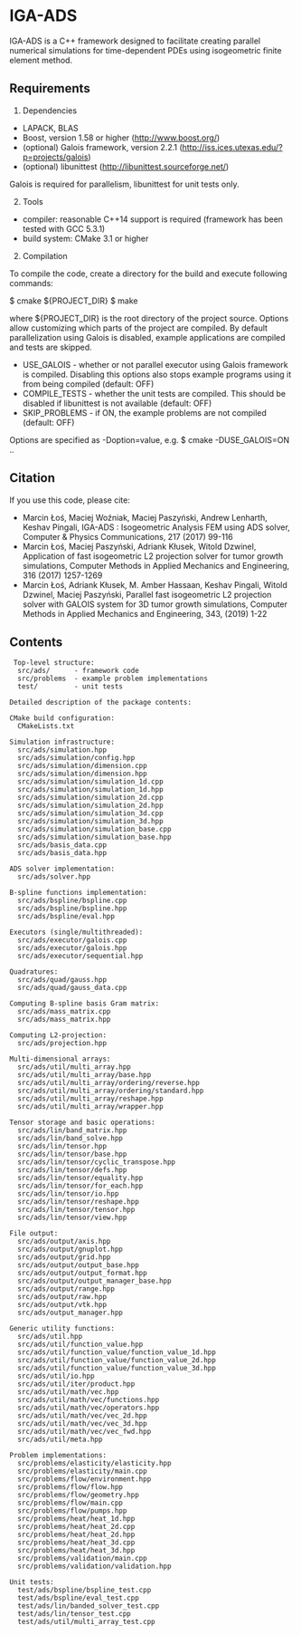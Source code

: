 # IGA-ADS

IGA-ADS is a C++ framework designed to facilitate creating parallel numerical simulations for time-dependent PDEs using isogeometric finite element method.


## Requirements

1. Dependencies
- LAPACK, BLAS
- Boost, version 1.58 or higher (http://www.boost.org/)
- (optional) Galois framework, version 2.2.1 (http://iss.ices.utexas.edu/?p=projects/galois)
- (optional) libunittest (http://libunittest.sourceforge.net/)

Galois is required for parallelism, libunittest for unit tests only.

2. Tools
- compiler: reasonable C++14 support is required (framework has been tested with GCC 5.3.1)
- build system: CMake 3.1 or higher


2. Compilation

To compile the code, create a directory for the build and execute following commands:

$ cmake <options> ${PROJECT_DIR}
$ make

where ${PROJECT_DIR} is the root directory of the project source. Options allow customizing which
parts of the project are compiled. By default parallelization using Galois is disabled, example
applications are compiled and tests are skipped.

- USE_GALOIS - whether or not parallel executor using Galois framework is compiled. Disabling this options also stops example programs using it from being compiled (default: OFF)
- COMPILE_TESTS - whether the unit tests are compiled. This should be disabled if libunittest is not available (default: OFF)
- SKIP_PROBLEMS - if ON, the example problems are not compiled (default: OFF)

Options are specified as -Doption=value, e.g. 
$ cmake -DUSE_GALOIS=ON ..

## Citation

If you use this code, please cite:
- Marcin Łoś, Maciej Woźniak, Maciej Paszyński, Andrew 
Lenharth, Keshav Pingali, IGA-ADS : Isogeometric Analysis FEM using ADS 
solver, Computer & Physics Communications, 217 (2017) 99-116
- Marcin Łoś,  Maciej Paszyński, Adriank Kłusek, Witold 
Dzwinel, Application of fast isogeometric L2 projection solver for tumor 
growth simulations, Computer Methods in Applied Mechanics and 
Engineering, 316 (2017) 1257-1269
- Marcin Łoś,  Adriank Kłusek, M. Amber Hassaan, Keshav 
Pingali, Witold Dzwinel, Maciej Paszyński,  Parallel fast 
isogeometric L2 projection solver  with GALOIS system for 3D tumor 
growth simulations, Computer Methods in Applied
Mechanics and Engineering, 343, (2019) 1-22


## Contents

```
 Top-level structure:
  src/ads/      - framework code
  src/problems  - example problem implementations
  test/         - unit tests

Detailed description of the package contents:

CMake build configuration:
  CMakeLists.txt

Simulation infrastructure:
  src/ads/simulation.hpp
  src/ads/simulation/config.hpp
  src/ads/simulation/dimension.cpp
  src/ads/simulation/dimension.hpp
  src/ads/simulation/simulation_1d.cpp
  src/ads/simulation/simulation_1d.hpp
  src/ads/simulation/simulation_2d.cpp
  src/ads/simulation/simulation_2d.hpp
  src/ads/simulation/simulation_3d.cpp
  src/ads/simulation/simulation_3d.hpp
  src/ads/simulation/simulation_base.cpp
  src/ads/simulation/simulation_base.hpp
  src/ads/basis_data.cpp
  src/ads/basis_data.hpp

ADS solver implementation:
  src/ads/solver.hpp

B-spline functions implementation:
  src/ads/bspline/bspline.cpp
  src/ads/bspline/bspline.hpp
  src/ads/bspline/eval.hpp

Executors (single/multithreaded):
  src/ads/executor/galois.cpp
  src/ads/executor/galois.hpp
  src/ads/executor/sequential.hpp

Quadratures:
  src/ads/quad/gauss.hpp
  src/ads/quad/gauss_data.cpp

Computing B-spline basis Gram matrix:
  src/ads/mass_matrix.cpp
  src/ads/mass_matrix.hpp

Computing L2-projection:
  src/ads/projection.hpp

Multi-dimensional arrays:
  src/ads/util/multi_array.hpp
  src/ads/util/multi_array/base.hpp
  src/ads/util/multi_array/ordering/reverse.hpp
  src/ads/util/multi_array/ordering/standard.hpp
  src/ads/util/multi_array/reshape.hpp
  src/ads/util/multi_array/wrapper.hpp

Tensor storage and basic operations:
  src/ads/lin/band_matrix.hpp
  src/ads/lin/band_solve.hpp
  src/ads/lin/tensor.hpp
  src/ads/lin/tensor/base.hpp
  src/ads/lin/tensor/cyclic_transpose.hpp
  src/ads/lin/tensor/defs.hpp
  src/ads/lin/tensor/equality.hpp
  src/ads/lin/tensor/for_each.hpp
  src/ads/lin/tensor/io.hpp
  src/ads/lin/tensor/reshape.hpp
  src/ads/lin/tensor/tensor.hpp
  src/ads/lin/tensor/view.hpp

File output:
  src/ads/output/axis.hpp
  src/ads/output/gnuplot.hpp
  src/ads/output/grid.hpp
  src/ads/output/output_base.hpp
  src/ads/output/output_format.hpp
  src/ads/output/output_manager_base.hpp
  src/ads/output/range.hpp
  src/ads/output/raw.hpp
  src/ads/output/vtk.hpp
  src/ads/output_manager.hpp

Generic utility functions:
  src/ads/util.hpp
  src/ads/util/function_value.hpp
  src/ads/util/function_value/function_value_1d.hpp
  src/ads/util/function_value/function_value_2d.hpp
  src/ads/util/function_value/function_value_3d.hpp
  src/ads/util/io.hpp
  src/ads/util/iter/product.hpp
  src/ads/util/math/vec.hpp
  src/ads/util/math/vec/functions.hpp
  src/ads/util/math/vec/operators.hpp
  src/ads/util/math/vec/vec_2d.hpp
  src/ads/util/math/vec/vec_3d.hpp
  src/ads/util/math/vec/vec_fwd.hpp
  src/ads/util/meta.hpp

Problem implementations:
  src/problems/elasticity/elasticity.hpp
  src/problems/elasticity/main.cpp
  src/problems/flow/environment.hpp
  src/problems/flow/flow.hpp
  src/problems/flow/geometry.hpp
  src/problems/flow/main.cpp
  src/problems/flow/pumps.hpp
  src/problems/heat/heat_1d.hpp
  src/problems/heat/heat_2d.cpp
  src/problems/heat/heat_2d.hpp
  src/problems/heat/heat_3d.cpp
  src/problems/heat/heat_3d.hpp
  src/problems/validation/main.cpp
  src/problems/validation/validation.hpp

Unit tests:
  test/ads/bspline/bspline_test.cpp
  test/ads/bspline/eval_test.cpp
  test/ads/lin/banded_solver_test.cpp
  test/ads/lin/tensor_test.cpp
  test/ads/util/multi_array_test.cpp
```
